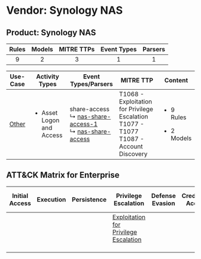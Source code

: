 Vendor: Synology NAS
====================
Product: Synology NAS
---------------------
| Rules | Models | MITRE TTPs | Event Types | Parsers |
|:-----:|:------:|:----------:|:-----------:|:-------:|
|   9   |   2    |     3      |      1      |    1    |

|               Use-Case                | Activity Types                           | Event Types/Parsers                                                                                                                                                 | MITRE TTP                                                                                       | Content                                             |
|:-------------------------------------:| ---------------------------------------- | ------------------------------------------------------------------------------------------------------------------------------------------------------------------- | ----------------------------------------------------------------------------------------------- | --------------------------------------------------- |
| [Other](../UseCases/usecase_other.md) | <ul><li>Asset Logon and Access</li></ul> |  share-access<br> ↳ [nas-share-access-1](../Parsers/parserContent_nas-share-access-1.md)<br> ↳ [nas-share-access](../Parsers/parserContent_nas-share-access.md)<br> | T1068 - Exploitation for Privilege Escalation<br>T1077 - T1077<br>T1087 - Account Discovery<br> | <ul><li>9 Rules</li></ul><ul><li>2 Models</li></ul> |

ATT&CK Matrix for Enterprise
----------------------------
| Initial Access | Execution | Persistence | Privilege Escalation                                                                       | Defense Evasion | Credential Access | Discovery                                                              | Lateral Movement | Collection | Command and Control | Exfiltration | Impact |
| -------------- | --------- | ----------- | ------------------------------------------------------------------------------------------ | --------------- | ----------------- | ---------------------------------------------------------------------- | ---------------- | ---------- | ------------------- | ------------ | ------ |
|                |           |             | [Exploitation for Privilege Escalation](https://attack.mitre.org/techniques/T1068)<br><br> |                 |                   | [Account Discovery](https://attack.mitre.org/techniques/T1087)<br><br> |                  |            |                     |              |        |